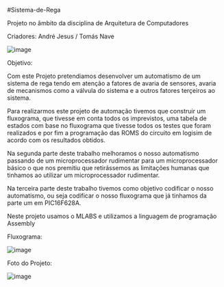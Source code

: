 #Sistema-de-Rega

Projeto no âmbito da disciplina de Arquitetura de Computadores

Criadores: André Jesus / Tomás Nave

![image](https://github.com/TomasNave-a22208623/Sistema-de-Rega/assets/127102331/9336fec9-511b-4ba2-8ccb-1dc2f89fec1b)


Objetivo:

Com este Projeto pretendiamos desenvolver um automatismo de um sistema de rega tendo em atenção a fatores de avaria de sensores, avaria de mecanismos como a válvula do sistema e a outros fatores terçeiros ao sistema.

Para realizarmos este projeto de automação tivemos que construir um fluxograma, que tivesse em conta todos os imprevistos, uma tabela de estados com base no fluxograma que tivesse todos os testes que foram realizados e por fim a programação das ROMS do circuito em logisim de acordo com os resultados obtidos.

Na segunda parte deste trabalho melhoramos o nosso automatismo passando de um microprocessador rudimentar para um microprocessador básico o que nos premitiu que retirássemos as limitações humanas que tinhamos ao utilizar um microprocessador rudimentar.

Na terceira parte deste trabalho tivemos como objetivo codificar o nosso automatismo, ou seja codificar o nosso fluxograma que já tinhamos da parte um em PIC16F628A.

Neste projeto usamos o MLABS e utilizamos a linguagem de programação Assembly

Fluxograma:

![image](https://github.com/TomasNave-a22208623/Sistema-de-Rega/assets/127102331/428489e9-e5f5-4935-9404-b6c7c8e836e2)


Foto do Projeto:

![image](https://github.com/TomasNave-a22208623/Sistema-de-Rega/assets/127102331/dc3df965-f34c-47f3-8f0e-8a462812efe7)
